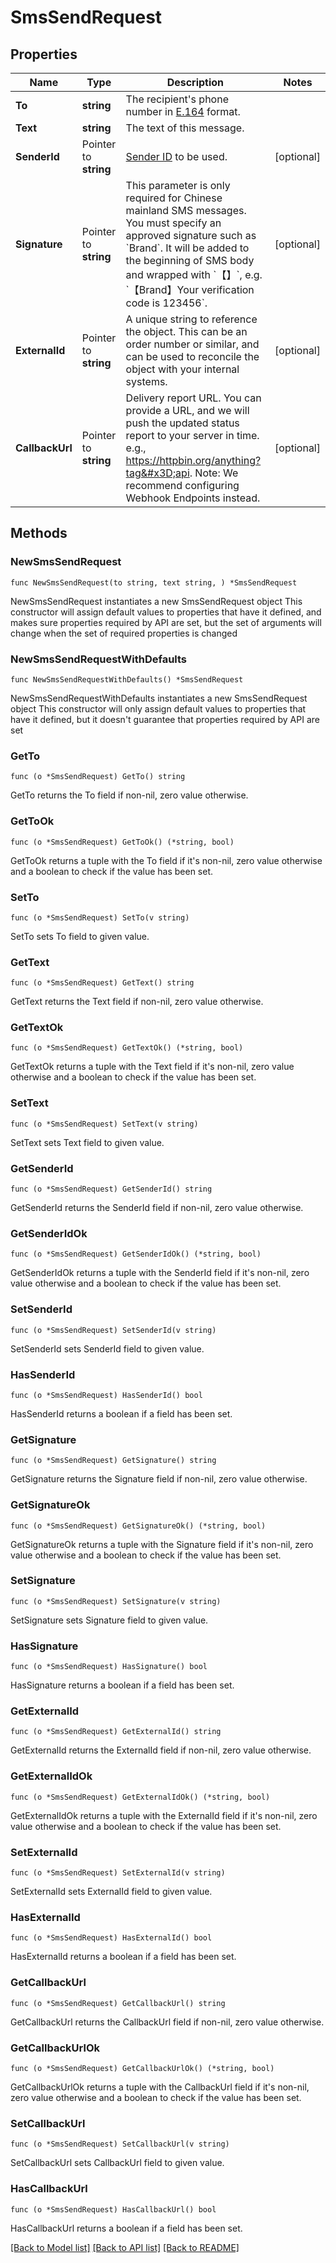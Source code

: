 # SmsSendRequest

## Properties

Name | Type | Description | Notes
------------ | ------------- | ------------- | -------------
**To** | **string** | The recipient&#39;s phone number in [E.164](https://en.wikipedia.org/wiki/E.164) format. | 
**Text** | **string** | The text of this message. | 
**SenderId** | Pointer to **string** | [Sender ID](https://help.ycloud.com/en/articles/3080386) to be used. | [optional] 
**Signature** | Pointer to **string** | This parameter is only required for Chinese mainland SMS messages. You must specify an approved signature such as &#x60;Brand&#x60;. It will be added to the beginning of SMS body and wrapped with &#x60;【】&#x60;, e.g. &#x60;【Brand】Your verification code is 123456&#x60;. | [optional] 
**ExternalId** | Pointer to **string** | A unique string to reference the object. This can be an order number or similar, and can be used to reconcile the object with your internal systems. | [optional] 
**CallbackUrl** | Pointer to **string** | Delivery report URL. You can provide a URL, and we will push the updated status report to your server in time. e.g., https://httpbin.org/anything?tag&#x3D;api. Note: We recommend configuring Webhook Endpoints instead. | [optional] 

## Methods

### NewSmsSendRequest

`func NewSmsSendRequest(to string, text string, ) *SmsSendRequest`

NewSmsSendRequest instantiates a new SmsSendRequest object
This constructor will assign default values to properties that have it defined,
and makes sure properties required by API are set, but the set of arguments
will change when the set of required properties is changed

### NewSmsSendRequestWithDefaults

`func NewSmsSendRequestWithDefaults() *SmsSendRequest`

NewSmsSendRequestWithDefaults instantiates a new SmsSendRequest object
This constructor will only assign default values to properties that have it defined,
but it doesn't guarantee that properties required by API are set

### GetTo

`func (o *SmsSendRequest) GetTo() string`

GetTo returns the To field if non-nil, zero value otherwise.

### GetToOk

`func (o *SmsSendRequest) GetToOk() (*string, bool)`

GetToOk returns a tuple with the To field if it's non-nil, zero value otherwise
and a boolean to check if the value has been set.

### SetTo

`func (o *SmsSendRequest) SetTo(v string)`

SetTo sets To field to given value.


### GetText

`func (o *SmsSendRequest) GetText() string`

GetText returns the Text field if non-nil, zero value otherwise.

### GetTextOk

`func (o *SmsSendRequest) GetTextOk() (*string, bool)`

GetTextOk returns a tuple with the Text field if it's non-nil, zero value otherwise
and a boolean to check if the value has been set.

### SetText

`func (o *SmsSendRequest) SetText(v string)`

SetText sets Text field to given value.


### GetSenderId

`func (o *SmsSendRequest) GetSenderId() string`

GetSenderId returns the SenderId field if non-nil, zero value otherwise.

### GetSenderIdOk

`func (o *SmsSendRequest) GetSenderIdOk() (*string, bool)`

GetSenderIdOk returns a tuple with the SenderId field if it's non-nil, zero value otherwise
and a boolean to check if the value has been set.

### SetSenderId

`func (o *SmsSendRequest) SetSenderId(v string)`

SetSenderId sets SenderId field to given value.

### HasSenderId

`func (o *SmsSendRequest) HasSenderId() bool`

HasSenderId returns a boolean if a field has been set.

### GetSignature

`func (o *SmsSendRequest) GetSignature() string`

GetSignature returns the Signature field if non-nil, zero value otherwise.

### GetSignatureOk

`func (o *SmsSendRequest) GetSignatureOk() (*string, bool)`

GetSignatureOk returns a tuple with the Signature field if it's non-nil, zero value otherwise
and a boolean to check if the value has been set.

### SetSignature

`func (o *SmsSendRequest) SetSignature(v string)`

SetSignature sets Signature field to given value.

### HasSignature

`func (o *SmsSendRequest) HasSignature() bool`

HasSignature returns a boolean if a field has been set.

### GetExternalId

`func (o *SmsSendRequest) GetExternalId() string`

GetExternalId returns the ExternalId field if non-nil, zero value otherwise.

### GetExternalIdOk

`func (o *SmsSendRequest) GetExternalIdOk() (*string, bool)`

GetExternalIdOk returns a tuple with the ExternalId field if it's non-nil, zero value otherwise
and a boolean to check if the value has been set.

### SetExternalId

`func (o *SmsSendRequest) SetExternalId(v string)`

SetExternalId sets ExternalId field to given value.

### HasExternalId

`func (o *SmsSendRequest) HasExternalId() bool`

HasExternalId returns a boolean if a field has been set.

### GetCallbackUrl

`func (o *SmsSendRequest) GetCallbackUrl() string`

GetCallbackUrl returns the CallbackUrl field if non-nil, zero value otherwise.

### GetCallbackUrlOk

`func (o *SmsSendRequest) GetCallbackUrlOk() (*string, bool)`

GetCallbackUrlOk returns a tuple with the CallbackUrl field if it's non-nil, zero value otherwise
and a boolean to check if the value has been set.

### SetCallbackUrl

`func (o *SmsSendRequest) SetCallbackUrl(v string)`

SetCallbackUrl sets CallbackUrl field to given value.

### HasCallbackUrl

`func (o *SmsSendRequest) HasCallbackUrl() bool`

HasCallbackUrl returns a boolean if a field has been set.


[[Back to Model list]](../README.md#documentation-for-models) [[Back to API list]](../README.md#documentation-for-api-endpoints) [[Back to README]](../README.md)
